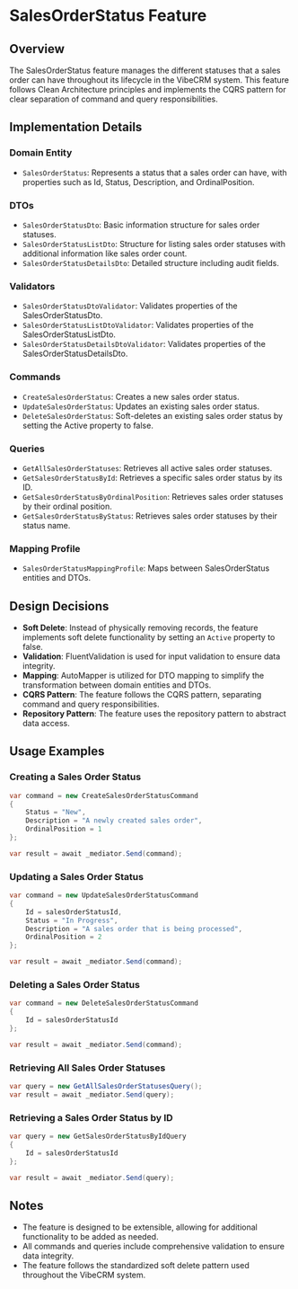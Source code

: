 # SalesOrderStatus Feature

## Overview
The SalesOrderStatus feature manages the different statuses that a sales order can have throughout its lifecycle in the VibeCRM system. This feature follows Clean Architecture principles and implements the CQRS pattern for clear separation of command and query responsibilities.

## Implementation Details

### Domain Entity
- `SalesOrderStatus`: Represents a status that a sales order can have, with properties such as Id, Status, Description, and OrdinalPosition.

### DTOs
- `SalesOrderStatusDto`: Basic information structure for sales order statuses.
- `SalesOrderStatusListDto`: Structure for listing sales order statuses with additional information like sales order count.
- `SalesOrderStatusDetailsDto`: Detailed structure including audit fields.

### Validators
- `SalesOrderStatusDtoValidator`: Validates properties of the SalesOrderStatusDto.
- `SalesOrderStatusListDtoValidator`: Validates properties of the SalesOrderStatusListDto.
- `SalesOrderStatusDetailsDtoValidator`: Validates properties of the SalesOrderStatusDetailsDto.

### Commands
- `CreateSalesOrderStatus`: Creates a new sales order status.
- `UpdateSalesOrderStatus`: Updates an existing sales order status.
- `DeleteSalesOrderStatus`: Soft-deletes an existing sales order status by setting the Active property to false.

### Queries
- `GetAllSalesOrderStatuses`: Retrieves all active sales order statuses.
- `GetSalesOrderStatusById`: Retrieves a specific sales order status by its ID.
- `GetSalesOrderStatusByOrdinalPosition`: Retrieves sales order statuses by their ordinal position.
- `GetSalesOrderStatusByStatus`: Retrieves sales order statuses by their status name.

### Mapping Profile
- `SalesOrderStatusMappingProfile`: Maps between SalesOrderStatus entities and DTOs.

## Design Decisions
- **Soft Delete**: Instead of physically removing records, the feature implements soft delete functionality by setting an `Active` property to false.
- **Validation**: FluentValidation is used for input validation to ensure data integrity.
- **Mapping**: AutoMapper is utilized for DTO mapping to simplify the transformation between domain entities and DTOs.
- **CQRS Pattern**: The feature follows the CQRS pattern, separating command and query responsibilities.
- **Repository Pattern**: The feature uses the repository pattern to abstract data access.

## Usage Examples

### Creating a Sales Order Status
```csharp
var command = new CreateSalesOrderStatusCommand
{
    Status = "New",
    Description = "A newly created sales order",
    OrdinalPosition = 1
};

var result = await _mediator.Send(command);
```

### Updating a Sales Order Status
```csharp
var command = new UpdateSalesOrderStatusCommand
{
    Id = salesOrderStatusId,
    Status = "In Progress",
    Description = "A sales order that is being processed",
    OrdinalPosition = 2
};

var result = await _mediator.Send(command);
```

### Deleting a Sales Order Status
```csharp
var command = new DeleteSalesOrderStatusCommand
{
    Id = salesOrderStatusId
};

var result = await _mediator.Send(command);
```

### Retrieving All Sales Order Statuses
```csharp
var query = new GetAllSalesOrderStatusesQuery();
var result = await _mediator.Send(query);
```

### Retrieving a Sales Order Status by ID
```csharp
var query = new GetSalesOrderStatusByIdQuery
{
    Id = salesOrderStatusId
};

var result = await _mediator.Send(query);
```

## Notes
- The feature is designed to be extensible, allowing for additional functionality to be added as needed.
- All commands and queries include comprehensive validation to ensure data integrity.
- The feature follows the standardized soft delete pattern used throughout the VibeCRM system.
